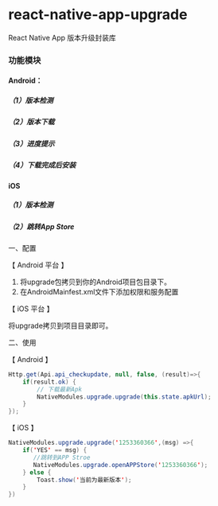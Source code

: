 # react-native-app-upgrade
React Native App 版本升级封装库

### 功能模块
#### Android：
##### （1）版本检测
##### （2）版本下载
##### （3）进度提示
##### （4）下载完成后安装

#### iOS
##### （1）版本检测
##### （2）跳转App Store


一、配置

【 Android 平台 】

1. 将upgrade包拷贝到你的Android项目包目录下。
2. 在AndroidMainfest.xml文件下添加权限和服务配置
<uses-permission android:name="android.permission.INTERNET" />  
<uses-permission android:name="android.permission.WRITE_EXTERNAL_STORAGE"/>   

【 iOS 平台 】

将upgrade拷贝到项目目录即可。

二、使用

【 Android 】

```Java
Http.get(Api.api_checkupdate, null, false, (result)=>{  
    if(result.ok) {  
        // 下载最新Apk  
        NativeModules.upgrade.upgrade(this.state.apkUrl);  
    }  
});  
```

【 iOS 】

```Java
NativeModules.upgrade.upgrade('1253360366',(msg) =>{  
    if('YES' == msg) {  
       //跳转到APP Stroe  
       NativeModules.upgrade.openAPPStore('1253360366');  
    } else {  
        Toast.show('当前为最新版本');  
    }  
})  
```
